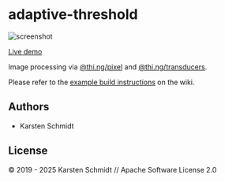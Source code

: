 # adaptive-threshold

![screenshot](https://raw.githubusercontent.com/thi-ng/umbrella/develop/assets/examples/adaptive-threshold.png)

[Live demo](http://demo.thi.ng/umbrella/adaptive-threshold/)

Image processing via
[@thi.ng/pixel](https://github.com/thi-ng/umbrella/tree/develop/packages/pixel)
and
[@thi.ng/transducers](https://github.com/thi-ng/umbrella/tree/develop/packages/transducers).

Please refer to the [example build instructions](https://github.com/thi-ng/umbrella/wiki/Example-build-instructions) on the wiki.

## Authors

- Karsten Schmidt

## License

&copy; 2019 - 2025 Karsten Schmidt // Apache Software License 2.0
